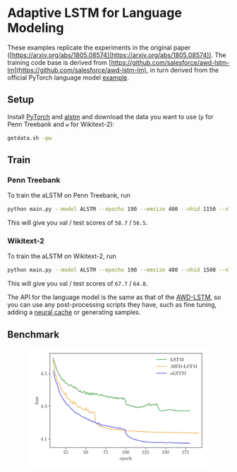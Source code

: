 # Adaptive LSTM for Language Modeling 

These examples replicate the experiments in the original paper ([https://arxiv.org/abs/1805.08574](https://arxiv.org/abs/1805.08574)). The training code base is derived from
[https://github.com/salesforce/awd-lstm-lm](https://github.com/salesforce/awd-lstm-lm), in turn derived from the official PyTorch language model [example](https://github.com/pytorch/examples/tree/master/word_language_model).

## Setup

Install [PyTorch](https://pytorch.org/) and [alstm](https://github.com/flennerhag/alstm) and download the data you want to use (``p`` for Penn Treebank and ``w`` for Wikitext-2):

```bash
getdata.sh -pw 
```

## Train

### Penn Treebank

To train the aLSTM on Penn Treebank, run

```bash
python main.py --model ALSTM --epochs 190 --emsize 400 --nhid 1150 --nlayers 2 --npar 100 --dropouth 0.25 --dropoute 0.16 --dropouti 0.6 --dropouto 0.6 --dropouta 0.1 --wdecay 1e-6 --device 1 --var-seq --seq-len 70 --batch_size 20 --cut-steps 100 160 --cut-rate 10 --save
```

This will give you val / test scores of ``58.7`` / ``56.5``.

### Wikitext-2

To train the aLSTM on Wikitext-2, run

```bash
python main.py --model ALSTM --epochs 190 --emsize 400 --nhid 1500 --nlayers 2 --npar 100 --dropouth 0.3 --dropoute 0.16 --dropouti 0.6 --dropouto 0.6 --dropouta 0.1 --wdecay 1e-6 --device 1 --var-seq --seq-len 70 --batch_size 20 --cut-steps 100 160 180 --cut-rate 10 --save --data data/wikitext-2
```

This will give you val / test scores of ``67.7`` / ``64.8``.

The API for the language model is the same as that of the [AWD-LSTM](https://github.com/salesforce/awd-lstm-lm), so you can use any post-processing scripts they have, such as fine tuning, adding a [neural cache](https://arxiv.org/abs/1612.04426) or generating samples. 

## Benchmark

<div align="center">
<img src="valcurve.jpg" width="80%"><br><br>
</div>

